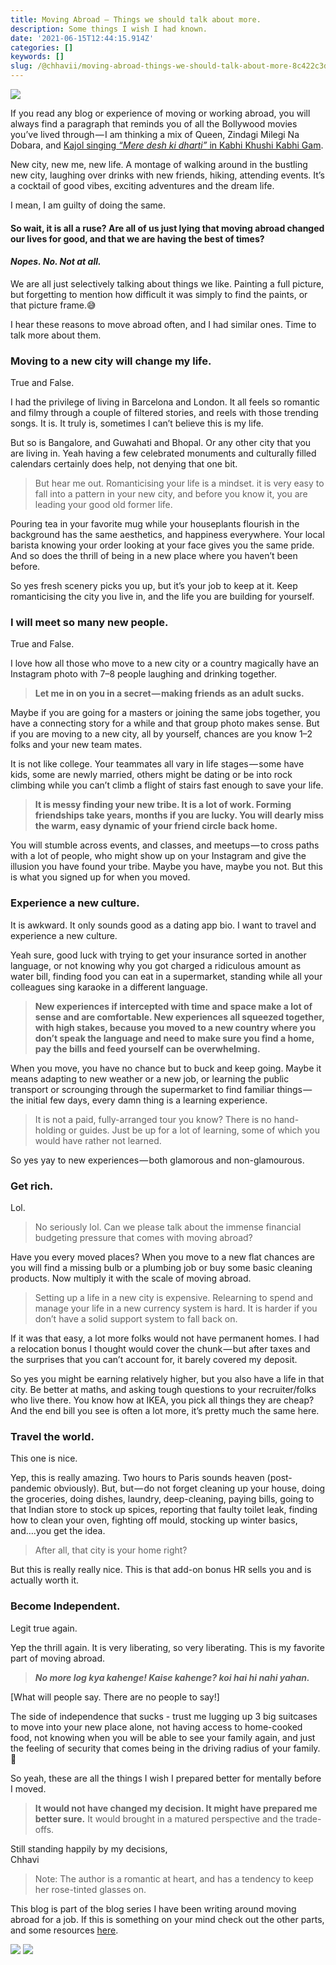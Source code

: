 ```yaml
---
title: Moving Abroad — Things we should talk about more.
description: Some things I wish I had known.
date: '2021-06-15T12:44:15.914Z'
categories: []
keywords: []
slug: /@chhavii/moving-abroad-things-we-should-talk-about-more-8c422c3d9f61
---
```


![](https://cdn-images-1.medium.com/max/800/1*Fo3vQ4uZ69CJsgF0yDAxiA.png)

If you read any blog or experience of moving or working abroad, you will always find a paragraph that reminds you of all the Bollywood movies you’ve lived through — I am thinking a mix of Queen, Zindagi Milegi Na Dobara, and [Kajol singing _“Mere desh ki dharti”_ in Kabhi Khushi Kabhi Gam](https://www.youtube.com/watch?v=qHwowv-3ehY).

New city, new me, new life. A montage of walking around in the bustling new city, laughing over drinks with new friends, hiking, attending events. It’s a cocktail of good vibes, exciting adventures and the dream life.

I mean, I am guilty of doing the same.

#### **So wait, it is all a ruse? Are all of us just lying that moving abroad changed our lives for good, and that we are having the best of times?**

#### **_Nopes. No. Not at all._**

We are all just selectively talking about things we like. Painting a full picture, but forgetting to mention how difficult it was simply to find the paints, or that picture frame.😅

I hear these reasons to move abroad often, and I had similar ones. Time to talk more about them.

### Moving to a new city will change my life.

True and False.

I had the privilege of living in Barcelona and London. It all feels so romantic and filmy through a couple of filtered stories, and reels with those trending songs. It is. It truly is, sometimes I can’t believe this is my life.

But so is Bangalore, and Guwahati and Bhopal. Or any other city that you are living in. Yeah having a few celebrated monuments and culturally filled calendars certainly does help, not denying that one bit.

> But hear me out. Romanticising your life is a mindset. it is very easy to fall into a pattern in your new city, and before you know it, you are leading your good old former life.

Pouring tea in your favorite mug while your houseplants flourish in the background has the same aesthetics, and happiness everywhere. Your local barista knowing your order looking at your face gives you the same pride. And so does the thrill of being in a new place where you haven’t been before.

So yes fresh scenery picks you up, but it’s your job to keep at it. Keep romanticising the city you live in, and the life you are building for yourself.

### I will meet so many new people.

True and False.

I love how all those who move to a new city or a country magically have an Instagram photo with 7–8 people laughing and drinking together.

> **Let me in on you in a secret — making friends as an adult sucks.**

Maybe if you are going for a masters or joining the same jobs together, you have a connecting story for a while and that group photo makes sense. But if you are moving to a new city, all by yourself, chances are you know 1–2 folks and your new team mates.

It is not like college. Your teammates all vary in life stages — some have kids, some are newly married, others might be dating or be into rock climbing while you can’t climb a flight of stairs fast enough to save your life.

> **It is messy finding your new tribe. It is a lot of work. Forming friendships take years, months if you are lucky. You will dearly miss the warm, easy dynamic of your friend circle back home.**

You will stumble across events, and classes, and meetups — to cross paths with a lot of people, who might show up on your Instagram and give the illusion you have found your tribe. Maybe you have, maybe you not. But this is what you signed up for when you moved.

### Experience a new culture.

It is awkward. It only sounds good as a dating app bio. I want to travel and experience a new culture.

Yeah sure, good luck with trying to get your insurance sorted in another language, or not knowing why you got charged a ridiculous amount as water bill, finding food you can eat in a supermarket, standing while all your colleagues sing karaoke in a different language.

> **New experiences if intercepted with time and space make a lot of sense and are comfortable. New experiences all squeezed together, with high stakes, because you moved to a new country where you don’t speak the language and need to make sure you find a home, pay the bills and feed yourself can be overwhelming.**

When you move, you have no chance but to buck and keep going. Maybe it means adapting to new weather or a new job, or learning the public transport or scrounging through the supermarket to find familiar things — the initial few days, every damn thing is a learning experience.

> It is not a paid, fully-arranged tour you know? There is no hand-holding or guides. Just be up for a lot of learning, some of which you would have rather not learned.

So yes yay to new experiences — both glamorous and non-glamourous.

### Get rich.

Lol.

> No seriously lol. Can we please talk about the immense financial budgeting pressure that comes with moving abroad?

Have you every moved places? When you move to a new flat chances are you will find a missing bulb or a plumbing job or buy some basic cleaning products. Now multiply it with the scale of moving abroad.

> Setting up a life in a new city is expensive. Relearning to spend and manage your life in a new currency system is hard. It is harder if you don’t have a solid support system to fall back on.

If it was that easy, a lot more folks would not have permanent homes. I had a relocation bonus I thought would cover the chunk — but after taxes and the surprises that you can’t account for, it barely covered my deposit.

So yes you might be earning relatively higher, but you also have a life in that city. Be better at maths, and asking tough questions to your recruiter/folks who live there. You know how at IKEA, you pick all things they are cheap? And the end bill you see is often a lot more, it’s pretty much the same here.

### Travel the world.

This one is nice.

Yep, this is really amazing. Two hours to Paris sounds heaven (post-pandemic obviously). But, but — do not forget cleaning up your house, doing the groceries, doing dishes, laundry, deep-cleaning, paying bills, going to that Indian store to stock up spices, reporting that faulty toilet leak, finding how to clean your oven, fighting off mould, stocking up winter basics, and….you get the idea.

> After all, that city is your home right?

But this is really really nice. This is that add-on bonus HR sells you and is actually worth it.

### Become Independent.

Legit true again.

Yep the thrill again. It is very liberating, so very liberating. This is my favorite part of moving abroad.

> **_No more log kya kahenge! Kaise kahenge? koi hai hi nahi yahan._**

\[What will people say. There are no people to say!\]

The side of independence that sucks - trust me lugging up 3 big suitcases to move into your new place alone, not having access to home-cooked food, not knowing when you will be able to see your family again, and just the feeling of security that comes being in the driving radius of your family.🥺

So yeah, these are all the things I wish I prepared better for mentally before I moved.

> **It would not have changed my decision. It might have prepared me better sure.** It would brought in a matured perspective and the trade-offs.

Still standing happily by my decisions,  
Chhavi

> Note: The author is a romantic at heart, and has a tendency to keep her rose-tinted glasses on.

This blog is part of the blog series I have been writing around moving abroad for a job. If this is something on your mind check out the other parts, and some resources [here](https://medium.com/moving-abroad-for-a-job).

![](https://cdn-images-1.medium.com/max/800/1*OGe0fnmdPDB93nVGASuIuQ.png)
![](https://cdn-images-1.medium.com/max/800/1*7OPwDx16nQcYy6iCJgp5Wg.png)